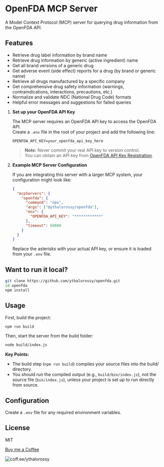 # OpenFDA MCP Server

A Model Context Protocol (MCP) server for querying drug information from the OpenFDA API.

## Features

- Retrieve drug label information by brand name
- Retrieve drug information by generic (active ingredient) name
- Get all brand versions of a generic drug
- Get adverse event (side effect) reports for a drug (by brand or generic name)
- Retrieve all drugs manufactured by a specific company
- Get comprehensive drug safety information (warnings, contraindications, interactions, precautions, etc.)
- Normalize and validate NDC (National Drug Code) formats
- Helpful error messages and suggestions for failed queries

1. **Set up your OpenFDA API Key**

   The MCP server requires an OpenFDA API key to access the OpenFDA API.  
   Create a `.env` file in the root of your project and add the following line:

   ```env
   OPENFDA_API_KEY=your_openfda_api_key_here
   ```

   > **Note:** Never commit your real API key to version control.  
   > You can obtain an API key from [OpenFDA API Key Registration](https://open.fda.gov/apis/authentication/).

2. **Example MCP Server Configuration**

   If you are integrating this server with a larger MCP system, your configuration might look like:

   ```json
   {
     "mcpServers": {
       "openfda": {
         "command": "npx",
         "args": ["@ythalorossy/openfda"],
         "env": {
           "OPENFDA_API_KEY": "************"
         },
         "timeout": 60000
       }
     }
   }
   ```

   Replace the asterisks with your actual API key, or ensure it is loaded from your `.env` file.

## Want to run it local?

```bash
git clone https://github.com/ythalorossy/openfda.git
cd openfda
npm install
```

## Usage

First, build the project:

```bash
npm run build
```

Then, start the server from the build folder:

```bash
node build/index.js
```

**Key Points:**
- The build step (`npm run build`) compiles your source files into the build/ directory.
- You should run the compiled output (e.g., `build/bin/index.js`), not the source file (`bin/index.js`), unless your project is set up to run directly from source.


## Configuration

Create a `.env` file for any required environment variables.

## License

MIT 


[Buy me a Coffee](https://buymeacoffee.com/ythalorossy)

![coff.ee/ythalorossy](https://raw.githubusercontent.com/ythalorossy/openfda/refs/heads/main/bmc_qr.png "Buy me a Coffee")
